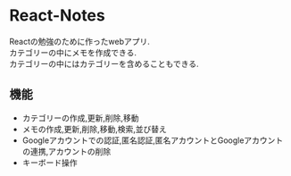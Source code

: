 # React-Notes

Reactの勉強のために作ったwebアプリ.  
カテゴリーの中にメモを作成できる.  
カテゴリーの中にはカテゴリーを含めることもできる.  

## 機能

- カテゴリーの作成,更新,削除,移動
- メモの作成,更新,削除,移動,検索,並び替え
- Googleアカウントでの認証,匿名認証,匿名アカウントとGoogleアカウントの連携,アカウントの削除
- キーボード操作
